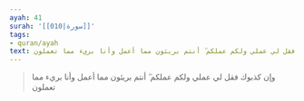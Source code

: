 ```yaml
---
ayah: 41
surah: '[[010|سورة]]'
tags:
- quran/ayah
text: وإن كذبوك فقل لي عملي ولكم عملكم ۖ أنتم بريئون مما أعمل وأنا بريء مما تعملون
---
```

> وإن كذبوك فقل لي عملي ولكم عملكم ۖ أنتم بريئون مما أعمل وأنا بريء مما تعملون
